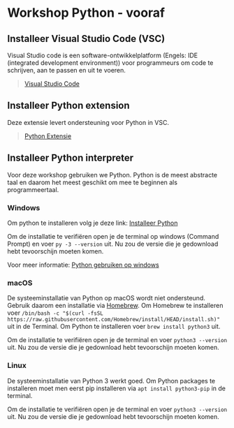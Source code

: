 # Workshop Python - vooraf

## Installeer Visual Studio Code (VSC)
Visual Studio code is een software-ontwikkelplatform (Engels: IDE (integrated development environment)) voor programmeurs om code te schrijven, aan te passen en uit te voeren. 

>[Visual Studio Code](https://code.visualstudio.com/)


## Installeer Python extension
Deze extensie levert ondersteuning voor Python in VSC.

>[Python Extensie](https://marketplace.visualstudio.com/items?itemName=ms-python.python)


## Installeer Python interpreter

Voor deze workshop gebruiken we Python. Python is de meest abstracte taal en daarom het meest geschikt om mee te beginnen als programmeertaal.

### Windows
Om python te installeren volg je deze link: [Installeer Python](https://www.python.org/downloads/)

Om de installatie te verifiëren open je de terminal op windows (Command Prompt) en voer `py -3 --version` uit. Nu zou de versie die je gedownload hebt tevoorschijn moeten komen.

Voor meer informatie: [Python gebruiken op windows](https://docs.python.org/3.9/using/windows.html)

### macOS
De systeeminstallatie van Python op macOS wordt niet ondersteund. Gebruik daarom een installatie via [Homebrew](https://brew.sh/). 
Om Homebrew te installeren voer 
`/bin/bash -c "$(curl -fsSL https://raw.githubusercontent.com/Homebrew/install/HEAD/install.sh)"` 
uit in de Terminal.
Om Python te installeren voer `brew install python3` uit.

Om de installatie te verifiëren open je de terminal en voer `python3 --version` uit. Nu zou de versie die je gedownload hebt tevoorschijn moeten komen.


### Linux
De systeeminstallatie van Python 3 werkt goed. Om Python packages te installeren moet men eerst pip installeren via
`apt install python3-pip` in de terminal.

Om de installatie te verifiëren open je de terminal en voer `python3 --version` uit. Nu zou de versie die je gedownload hebt tevoorschijn moeten komen.
